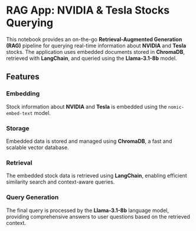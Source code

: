 

# RAG App: NVIDIA & Tesla Stocks Querying

This notebook provides an on-the-go **Retrieval-Augmented Generation (RAG)** pipeline for querying real-time information about **NVIDIA** and **Tesla** stocks. The application uses embedded documents stored in **ChromaDB**, retrieved with **LangChain**, and queried using the **Llama-3.1-8b** model.

## Features

### Embedding
Stock information about **NVIDIA** and **Tesla** is embedded using the `nomic-embed-text` model.

### Storage
Embedded data is stored and managed using **ChromaDB**, a fast and scalable vector database.

### Retrieval
The embedded stock data is retrieved using **LangChain**, enabling efficient similarity search and context-aware queries.

### Query Generation
The final query is processed by the **Llama-3.1-8b** language model, providing comprehensive answers to user questions based on the retrieved context.

